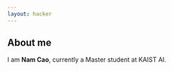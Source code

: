 ```yaml
---
layout: hacker
---
```



<h2>About me</h2>
<p>
    I am <b>Nam Cao</b>, currently a Master student at KAIST AI.
</p>
        
    


